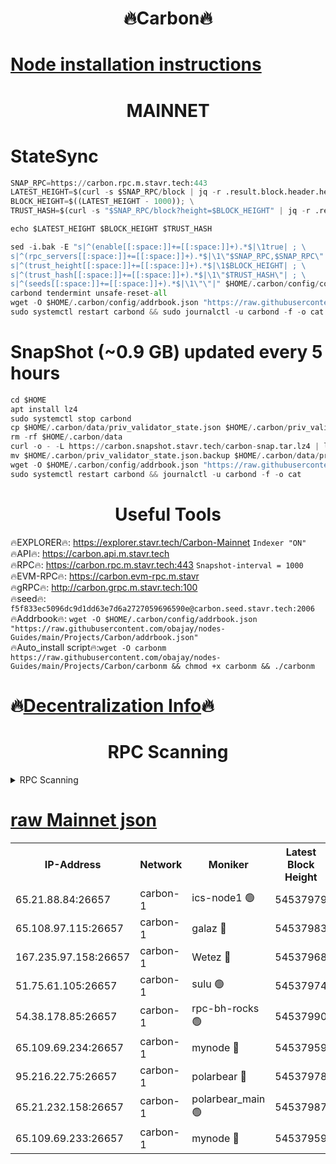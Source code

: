 <h1 align="center"> 🔥Carbon🔥</h1>

[Node installation instructions](https://github.com/obajay/nodes-Guides/tree/main/Projects/Carbon)
=
<h1 align="center"> MAINNET</h1>

# StateSync
```python
SNAP_RPC=https://carbon.rpc.m.stavr.tech:443
LATEST_HEIGHT=$(curl -s $SNAP_RPC/block | jq -r .result.block.header.height); \
BLOCK_HEIGHT=$((LATEST_HEIGHT - 1000)); \
TRUST_HASH=$(curl -s "$SNAP_RPC/block?height=$BLOCK_HEIGHT" | jq -r .result.block_id.hash)

echo $LATEST_HEIGHT $BLOCK_HEIGHT $TRUST_HASH

sed -i.bak -E "s|^(enable[[:space:]]+=[[:space:]]+).*$|\1true| ; \
s|^(rpc_servers[[:space:]]+=[[:space:]]+).*$|\1\"$SNAP_RPC,$SNAP_RPC\"| ; \
s|^(trust_height[[:space:]]+=[[:space:]]+).*$|\1$BLOCK_HEIGHT| ; \
s|^(trust_hash[[:space:]]+=[[:space:]]+).*$|\1\"$TRUST_HASH\"| ; \
s|^(seeds[[:space:]]+=[[:space:]]+).*$|\1\"\"|" $HOME/.carbon/config/config.toml
carbond tendermint unsafe-reset-all
wget -O $HOME/.carbon/config/addrbook.json "https://raw.githubusercontent.com/obajay/nodes-Guides/main/Projects/Carbon/addrbook.json"
sudo systemctl restart carbond && sudo journalctl -u carbond -f -o cat
```
# SnapShot (~0.9 GB) updated every 5 hours
```python
cd $HOME
apt install lz4
sudo systemctl stop carbond
cp $HOME/.carbon/data/priv_validator_state.json $HOME/.carbon/priv_validator_state.json.backup
rm -rf $HOME/.carbon/data
curl -o - -L https://carbon.snapshot.stavr.tech/carbon-snap.tar.lz4 | lz4 -c -d - | tar -x -C $HOME/.carbon --strip-components 2
mv $HOME/.carbon/priv_validator_state.json.backup $HOME/.carbon/data/priv_validator_state.json
wget -O $HOME/.carbon/config/addrbook.json "https://raw.githubusercontent.com/obajay/nodes-Guides/main/Projects/Carbon/addrbook.json"
sudo systemctl restart carbond && journalctl -u carbond -f -o cat
```

 <h1 align="center"> Useful Tools</h1>

🔥EXPLORER🔥:     https://explorer.stavr.tech/Carbon-Mainnet        `Indexer "ON"` \
🔥API🔥:          https://carbon.api.m.stavr.tech \
🔥RPC🔥:          https://carbon.rpc.m.stavr.tech:443              `Snapshot-interval = 1000` \
🔥EVM-RPC🔥:      https://carbon.evm-rpc.m.stavr \
🔥gRPC🔥:         http://carbon.grpc.m.stavr.tech:100 \
🔥seed🔥:      `f5f833ec5096dc9d1dd63e7d6a2727059696590e@carbon.seed.stavr.tech:2006` \
🔥Addrbook🔥:  `wget -O $HOME/.carbon/config/addrbook.json "https://raw.githubusercontent.com/obajay/nodes-Guides/main/Projects/Carbon/addrbook.json"` \
🔥Auto_install script🔥:`wget -O carbonm https://raw.githubusercontent.com/obajay/nodes-Guides/main/Projects/Carbon/carbonm && chmod +x carbonm && ./carbonm`

🔥[Decentralization Info](https://github.com/obajay/StateSync-snapshots/tree/main/Projects/Carbon/Decentralization)🔥
=
<h1 align="center"> RPC Scanning</h1>

<details>
<summary>RPC Scanning</summary>

<h2 align="center"> We scan nodes in real time every 4 hours. And we provide the final result of RPC endpoints.
We cannot influence the operation of these nodes in any way. </h2>


```python
If Voting Power is higher than 0 --> then the Node is a validator of the network and may be subject to attack and be a potential threat to the chain.
```
```python
We marked such validators with a red symbol
```

</details>

[raw Mainnet json](https://rpc-check.carbonm.stavr.tech/carbonm/rpc-carbonm-result.json)
=


<table><tr><th>IP-Address</th><th>Network</th><th>Moniker</th><th>Latest Block Height</th><th>Earliest Block Height</th><th>Catching Up</th><th>Tx Index</th><th>Voting Power</th><th>Scan Time</th></tr><tr><td>65.21.88.84:26657</td><td>carbon-1</td><td>ics-node1 🟢</td><td>54537979</td><td>21164241</td><td>False</td><td>off</td><td>0</td><td>2024-03-06T13:35:39.907835420UTC</td></tr><tr><td>65.108.97.115:26657</td><td>carbon-1</td><td>galaz 🔴</td><td>54537983</td><td>47374001</td><td>False</td><td>on</td><td>10573327938</td><td>2024-03-06T13:35:52.439966691UTC</td></tr><tr><td>167.235.97.158:26657</td><td>carbon-1</td><td>Wetez 🔴</td><td>54537968</td><td>48067570</td><td>False</td><td>on</td><td>1365337442</td><td>2024-03-06T13:35:20.041411335UTC</td></tr><tr><td>51.75.61.105:26657</td><td>carbon-1</td><td>sulu 🟢</td><td>54537974</td><td>48742001</td><td>False</td><td>off</td><td>0</td><td>2024-03-06T13:35:31.083654363UTC</td></tr><tr><td>54.38.178.85:26657</td><td>carbon-1</td><td>rpc-bh-rocks 🟢</td><td>54537990</td><td>53130001</td><td>False</td><td>on</td><td>0</td><td>2024-03-06T13:36:05.244470088UTC</td></tr><tr><td>65.109.69.234:26657</td><td>carbon-1</td><td>mynode 🔴</td><td>54537959</td><td>53160001</td><td>False</td><td>off</td><td>12985033173</td><td>2024-03-06T13:35:03.313340699UTC</td></tr><tr><td>95.216.22.75:26657</td><td>carbon-1</td><td>polarbear 🔴</td><td>54537978</td><td>54283001</td><td>False</td><td>on</td><td>10271289125</td><td>2024-03-06T13:35:37.502785394UTC</td></tr><tr><td>65.21.232.158:26657</td><td>carbon-1</td><td>polarbear_main 🟢</td><td>54537987</td><td>54286001</td><td>False</td><td>off</td><td>0</td><td>2024-03-06T13:35:58.855691291UTC</td></tr><tr><td>65.109.69.233:26657</td><td>carbon-1</td><td>mynode 🔴</td><td>54537959</td><td>54380001</td><td>False</td><td>off</td><td>9314088647</td><td>2024-03-06T13:35:02.999739651UTC</td></tr></table>
